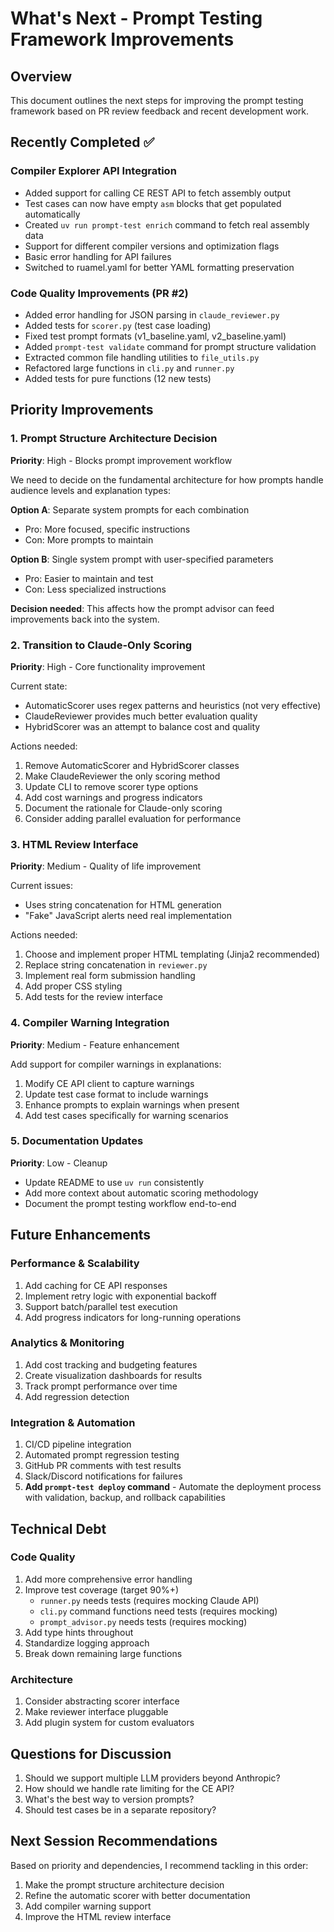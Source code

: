 # What's Next - Prompt Testing Framework Improvements

## Overview

This document outlines the next steps for improving the prompt testing framework based on PR review feedback and recent development work.

## Recently Completed ✅

### Compiler Explorer API Integration
- Added support for calling CE REST API to fetch assembly output
- Test cases can now have empty `asm` blocks that get populated automatically
- Created `uv run prompt-test enrich` command to fetch real assembly data
- Support for different compiler versions and optimization flags
- Basic error handling for API failures
- Switched to ruamel.yaml for better YAML formatting preservation

### Code Quality Improvements (PR #2)
- Added error handling for JSON parsing in `claude_reviewer.py`
- Added tests for `scorer.py` (test case loading)
- Fixed test prompt formats (v1_baseline.yaml, v2_baseline.yaml)
- Added `prompt-test validate` command for prompt structure validation
- Extracted common file handling utilities to `file_utils.py`
- Refactored large functions in `cli.py` and `runner.py`
- Added tests for pure functions (12 new tests)

## Priority Improvements

### 1. **Prompt Structure Architecture Decision**
**Priority**: High - Blocks prompt improvement workflow

We need to decide on the fundamental architecture for how prompts handle audience levels and explanation types:

**Option A**: Separate system prompts for each combination
- Pro: More focused, specific instructions
- Con: More prompts to maintain

**Option B**: Single system prompt with user-specified parameters
- Pro: Easier to maintain and test
- Con: Less specialized instructions

**Decision needed**: This affects how the prompt advisor can feed improvements back into the system.

### 2. **Transition to Claude-Only Scoring**
**Priority**: High - Core functionality improvement

Current state:
- AutomaticScorer uses regex patterns and heuristics (not very effective)
- ClaudeReviewer provides much better evaluation quality
- HybridScorer was an attempt to balance cost and quality

Actions needed:
1. Remove AutomaticScorer and HybridScorer classes
2. Make ClaudeReviewer the only scoring method
3. Update CLI to remove scorer type options
4. Add cost warnings and progress indicators
5. Document the rationale for Claude-only scoring
6. Consider adding parallel evaluation for performance

### 3. **HTML Review Interface**
**Priority**: Medium - Quality of life improvement

Current issues:
- Uses string concatenation for HTML generation
- "Fake" JavaScript alerts need real implementation

Actions needed:
1. Choose and implement proper HTML templating (Jinja2 recommended)
2. Replace string concatenation in `reviewer.py`
3. Implement real form submission handling
4. Add proper CSS styling
5. Add tests for the review interface

### 4. **Compiler Warning Integration**
**Priority**: Medium - Feature enhancement

Add support for compiler warnings in explanations:
1. Modify CE API client to capture warnings
2. Update test case format to include warnings
3. Enhance prompts to explain warnings when present
4. Add test cases specifically for warning scenarios

### 5. **Documentation Updates**
**Priority**: Low - Cleanup

- Update README to use `uv run` consistently
- Add more context about automatic scoring methodology
- Document the prompt testing workflow end-to-end

## Future Enhancements

### Performance & Scalability
1. Add caching for CE API responses
2. Implement retry logic with exponential backoff
3. Support batch/parallel test execution
4. Add progress indicators for long-running operations

### Analytics & Monitoring
1. Add cost tracking and budgeting features
2. Create visualization dashboards for results
3. Track prompt performance over time
4. Add regression detection

### Integration & Automation
1. CI/CD pipeline integration
2. Automated prompt regression testing
3. GitHub PR comments with test results
4. Slack/Discord notifications for failures
5. **Add `prompt-test deploy` command** - Automate the deployment process with validation, backup, and rollback capabilities

## Technical Debt

### Code Quality
1. Add more comprehensive error handling
2. Improve test coverage (target 90%+)
   - `runner.py` needs tests (requires mocking Claude API)
   - `cli.py` command functions need tests (requires mocking)
   - `prompt_advisor.py` needs tests (requires mocking)
3. Add type hints throughout
4. Standardize logging approach
5. Break down remaining large functions

### Architecture
1. Consider abstracting scorer interface
2. Make reviewer interface pluggable
3. Add plugin system for custom evaluators

## Questions for Discussion

1. Should we support multiple LLM providers beyond Anthropic?
2. How should we handle rate limiting for the CE API?
3. What's the best way to version prompts?
4. Should test cases be in a separate repository?

## Next Session Recommendations

Based on priority and dependencies, I recommend tackling in this order:
1. Make the prompt structure architecture decision
2. Refine the automatic scorer with better documentation
3. Add compiler warning support
4. Improve the HTML review interface

